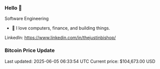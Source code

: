 ### Hello 🤙  

Software Engineering

- 🔭 I love computers, finance, and building things.
  
LinkedIn: https://www.linkedin.com/in/thejustinbishop/  











































































































































































































































































































































































































































































































































































































































































### Bitcoin Price Update
Last updated: 2025-06-05 06:33:54 UTC
Current price: $104,673.00 USD

